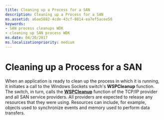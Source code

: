```yaml
---
title: Cleaning up a Process for a SAN
description: Cleaning up a Process for a SAN
ms.assetid: a6ae5882-4cde-43cf-8814-ea7ef5acee58
keywords:
- SAN process cleanups WDK
- cleaning up SAN process WDK
ms.date: 04/20/2017
ms.localizationpriority: medium
---
```


# Cleaning up a Process for a SAN





When an application is ready to clean up the process in which it is running, it initiates a call to the Windows Sockets switch's **WSPCleanup** function. The switch, in turn, calls the [**WSPCleanup**](https://docs.microsoft.com/previous-versions/windows/hardware/network/ff566270(v=vs.85)) function of the TCP/IP provider and all SAN service providers. All providers are expected to release any resources that they were using. Resources can include, for example, objects used to synchronize events and memory used to perform data transfers.

 

 





